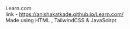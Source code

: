 Learn.com    
link -  https://anishakatkade.github.io/Learn.com/  
Made using HTML , TailwindCSS & JavaScirpt 
